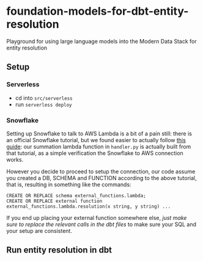 # foundation-models-for-dbt-entity-resolution
Playground for using large language models into the Modern Data Stack for entity resolution


## Setup

### Serverless

* cd into `src/serverless`
* run `serverless deploy`



### Snowflake

Setting up Snowflake to talk to AWS Lambda is a bit of a pain still: there is an official Snowflake tutorial, but we found easier to actually follow [this guide](https://interworks.com/blog/2020/08/14/zero-to-snowflake-setting-up-snowflake-external-functions-with-aws-lambda/): our summation lambda function in `handler.py` is actually built from that tutorial, as a simple verification the Snowflake to AWS connection works.

However you decide to proceed to setup the connection, our code assume you created a DB, SCHEMA and FUNCTION according to the above tutorial, that is, resulting in something like the commands:

```CREATE OR REPLACE database external_functions;
CREATE OR REPLACE schema external_functions.lambda;
CREATE OR REPLACE external function external_functions.lambda.resolution(x string, y string) ...
```

If you end up placing your external function somewhere else, _just make sure to replace the relevant calls in the dbt files_ to make sure your SQL and your setup are consistent.


## Run entity resolution in dbt